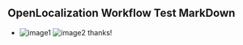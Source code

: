 ## OpenLocalization Workflow Test MarkDown
* ![image1](.\6d3a4f45-b204-4275-8956-3428c591be3c.PNG)   ![image2](.\fa74f0d6-e892-4d89-a4af-b3525b18a5bd.png) 
thanks!